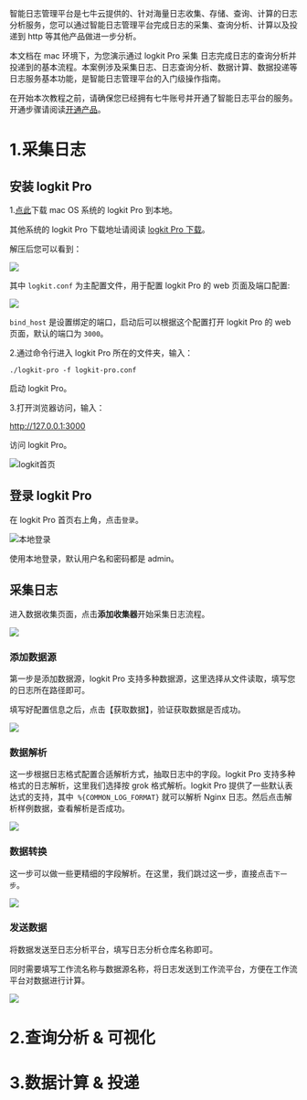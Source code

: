 智能日志管理平台是七牛云提供的、针对海量日志收集、存储、查询、计算的日志分析服务，您可以通过智能日志管理平台完成日志的采集、查询分析、计算以及投递到 http 等其他产品做进一步分析。

本文档在 mac 环境下，为您演示通过 logkit Pro 采集 日志完成日志的查询分析并投递到的基本流程。本案例涉及采集日志、日志查询分析、数据计算、数据投递等日志服务基本功能，是智能日志管理平台的入门级操作指南。

在开始本次教程之前，请确保您已经拥有七牛账号并开通了智能日志平台的服务。开通步骤请阅读[开通产品](/insight/manual/4605/opening-the-product)。

# **1.采集日志**
## **安装 logkit Pro**

1.[点此](https://pandora-dl.qiniu.com/logkit-pro_mac_v0.2.1.tar.gz)下载 mac OS 系统的 logkit Pro 到本地。

其他系统的 logkit Pro 下载地址请阅读 [logkit Pro 下载](/insight/tools/4818/logkit-pro-download)。

解压后您可以看到：

![](https://pandora-kibana.qiniu.com/logkitPro/conf.png)

其中 ```logkit.conf``` 为主配置文件，用于配置 logkit Pro 的 web 页面及端口配置:

![](https://pandora-kibana.qiniu.com/logkitPro/apache_conf.png)

 ```bind_host``` 是设置绑定的端口，启动后可以根据这个配置打开 logkit Pro 的 web 页面，默认的端口为 `3000`。

2.通过命令行进入 logkit Pro 所在的文件夹，输入：

```
./logkit-pro -f logkit-pro.conf
```

启动 logkit Pro。

3.打开浏览器访问，输入：

http://127.0.0.1:3000

访问 logkit Pro。

![logkit首页](https://odum9helk.qnssl.com/FoPsWnVSjGJ3FzyigTDVAoq60MoF)

## **登录 logkit Pro**

在 logkit Pro 首页右上角，点击`登录`。

![本地登录](https://pandora-kibana.qiniu.com/quickstart/login.png)

使用本地登录，默认用户名和密码都是 admin。

## **采集日志**

进入数据收集页面，点击**添加收集器**开始采集日志流程。

![](https://pandora-kibana.qiniu.com/quickstart/logkit_collect.png)

### **添加数据源**

第一步是添加数据源，logkit Pro 支持多种数据源，这里选择从文件读取，填写您的日志所在路径即可。

填写好配置信息之后，点击【获取数据】，验证获取数据是否成功。

![](https://pandora-kibana.qiniu.com/logkitPro/nginx.png)

### **数据解析**

这一步根据日志格式配置合适解析方式，抽取日志中的字段。logkit Pro 支持多种格式的日志解析，这里我们选择按 grok 格式解析。logkit Pro 提供了一些默认表达式的支持，其中``` %{COMMON_LOG_FORMAT}``` 就可以解析 Nginx 日志。然后点击解析样例数据，查看解析是否成功。

![](https://pandora-kibana.qiniu.com/logkitPro/nginx_parser.png)

### **数据转换**

这一步可以做一些更精细的字段解析。在这里，我们跳过这一步，直接点击`下一步`。

![](https://pandora-kibana.qiniu.com/logkitPro/nginx_transform.png)

### **发送数据**

将数据发送至日志分析平台，填写日志分析仓库名称即可。

同时需要填写工作流名称与数据源名称，将日志发送到工作流平台，方便在工作流平台对数据进行计算。

![](https://pandora-kibana.qiniu.com/logkitPro/nginx_send.png)

# **2.查询分析 & 可视化**

# **3.数据计算 & 投递**



